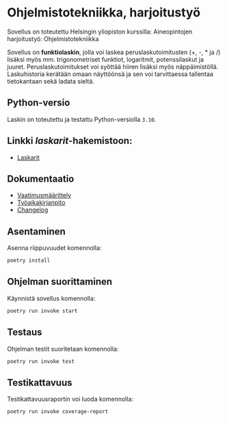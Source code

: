 # Ohjelmistotekniikka, harjoitustyö

Sovellus on toteutettu Helsingin yliopiston kurssilla: Aineopintojen harjoitustyö: Ohjelmistotekniikka 

Sovellus on **funktiolaskin**, jolla voi laskea peruslaskutoimitusten (+, -, * ja /) lisäksi myös mm. trigonometriset funktiot, logaritmit, potenssilaskut ja juuret. Peruslaskutoimitukset voi syöttää hiiren lisäksi myös näppäimistöllä. Laskuhistoria kerätään omaan näyttöönsä ja sen voi tarvittaessa tallentaa tietokantaan sekä ladata sieltä.

## Python-versio

Laskin on toteutettu ja testattu Python-versiolla `3.10`.

## Linkki *laskarit*-hakemistoon:

- [Laskarit](./laskarit)

## Dokumentaatio
- [Vaatimusmäärittely](./dokumentaatio/vaatimusmaarittely.md)
- [Työaikakirjanpito](./dokumentaatio/tuntikirjanpito.md)
- [Changelog](./dokumentaatio/changelog.md)

## Asentaminen

Asenna riippuvuudet komennolla:

```bash
poetry install
```

## Ohjelman suorittaminen

Käynnistä sovellus komennolla:

```bash
poetry run invoke start
```

## Testaus

Ohjelman testit suoritetaan komennolla:

```bash
poetry run invoke test
```

## Testikattavuus

Testikattavuusraportin voi luoda komennolla:

```bash
poetry run invoke coverage-report
```
